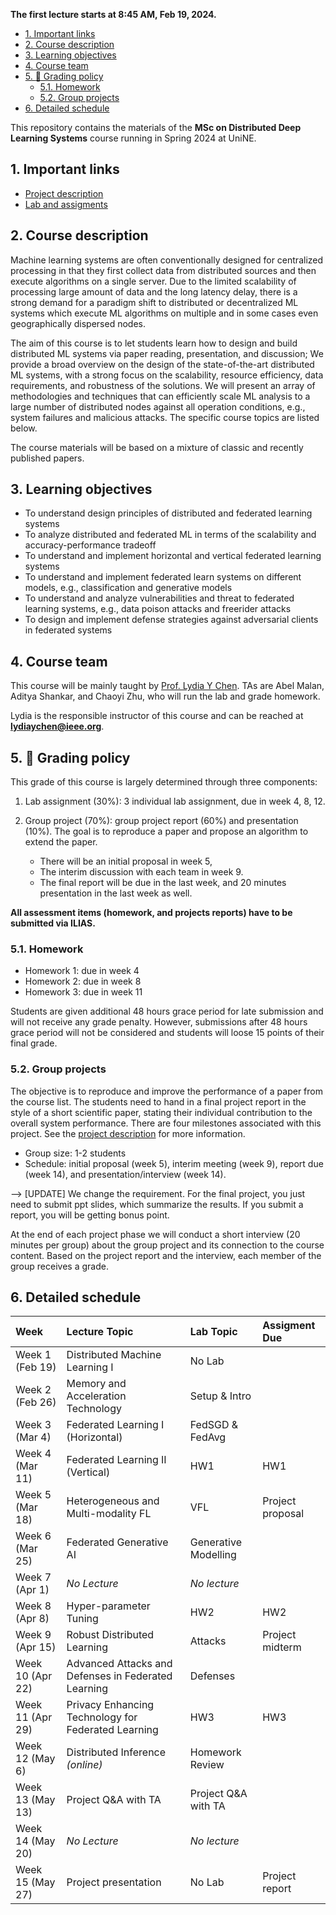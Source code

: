 
**The first lecture starts at 8:45 AM, Feb 19, 2024.**

- [1. Important links](#1-important-links)
- [2. Course description](#2-course-description)
- [3. Learning objectives](#3-learning-objectives)
- [4. Course team](#4-course-team)
- [5. :dart: Grading policy](#5-dart-grading-policy)
  - [5.1. Homework](#51-homework)
  - [5.2. Group projects](#52-group-projects)
- [6. Detailed schedule](#6-detailed-schedule)

This repository contains the materials of the **MSc on Distributed Deep Learning Systems** course running in Spring 2024 at UniNE.

##  1. Important links

- [Project description](project.md)
- [Lab and assigments](lab/README.md)

##  2. Course description

Machine learning systems are often conventionally designed for centralized processing in that they first collect data from distributed sources and then execute algorithms on a single server. Due to the limited scalability of processing large amount of data and the long latency delay, there is a strong demand for a paradigm shift to distributed or decentralized ML systems which execute ML algorithms on multiple and in some cases even geographically dispersed nodes.

The aim of this  course is to let students learn how to design and build distributed ML systems via paper reading, presentation, and discussion; We provide a broad overview on the design of the state-of-the-art distributed ML systems, with a strong focus on the scalability, resource efficiency, data requirements, and robustness of the solutions. We will present an array of methodologies and techniques that can efficiently scale ML analysis to a large number of distributed nodes against all operation conditions, e.g., system failures and malicious attacks. The specific course topics are listed below.

The course materials will be based on a mixture of classic and recently published papers.

##  3. Learning objectives
- To understand design principles of distributed and federated learning systems
- To analyze distributed and federated ML in terms of the scalability and accuracy-performance tradeoff
- To understand and implement horizontal and vertical federated learning systems
- To understand and implement federated learn systems on different  models, e.g., classification and generative models
- To understand and analyze vulnerabilities and threat to federated learning systems, e.g., data poison attacks and freerider attacks
- To design and implement defense strategies against adversarial clients in federated systems

##  4. Course team

This course will be mainly taught by [Prof. Lydia Y Chen](https://lydiaychen.github.io/).
TAs are Abel Malan, Aditya Shankar, and Chaoyi Zhu, who will run the lab and grade homework.

Lydia is the responsible instructor of this course and can be reached at **lydiaychen@ieee.org**.

##  5. :dart: Grading policy

This grade of this course is largely determined through three components:

1. Lab assignment (30%): 3 individual lab assignment, due in week 4, 8, 12.

2. Group project (70%): group project report (60%) and presentation (10%). The goal is to reproduce a paper and propose an algorithm to extend the paper.
   - There will be an initial proposal in week 5,
   - The interim discussion with each team in week 9.
   - The final report will be due in the last week, and 20 minutes presentation in the last week as well.

**All assessment items (homework, and projects reports) have to be submitted via ILIAS.**

###  5.1. Homework
- Homework 1: due in week 4
- Homework 2: due in week 8
- Homework 3: due in week 11

Students are given additional 48 hours grace period for late submission and will not receive any grade penalty. However, submissions after 48 hours grace period will not be considered and students will loose 15 points of their final grade.

###  5.2. Group projects

The objective is to reproduce and improve the performance of a paper from the course list. The students need to hand in a final project report in the style of a short scientific paper, stating their individual contribution to the overall system performance. There are four milestones associated with this project. See the [project description](project.md) for more information.

- Group size: 1-2 students
- Schedule: initial proposal (week 5), interim meeting (week 9), report due (week 14), and presentation/interview (week 14).

--> [UPDATE] We change the requirement. For the final project, you just need to submit ppt slides, which summarize the results. If you submit a report, you will be getting bonus point.

At the end of each project phase we will conduct a short interview (20 minutes per group) about the group project and its connection to the course content. Based on the project report and the interview, each member of the group receives a grade.

##  6. Detailed schedule

**Week**|**Lecture Topic**|**Lab Topic**|**Assigment Due**
:-----|:-----|:-----|:-----
Week 1 (Feb 19) | Distributed Machine Learning I | No Lab
Week 2 (Feb 26) | Memory and Acceleration Technology | Setup & Intro
Week 3 (Mar 4) | Federated Learning I (Horizontal) | FedSGD & FedAvg
Week 4 (Mar 11) | Federated Learning II (Vertical) | HW1 | HW1
Week 5 (Mar 18) | Heterogeneous and Multi-modality FL | VFL | Project proposal
Week 6 (Mar 25) | Federated Generative AI | Generative Modelling
Week 7 (Apr 1) | *No Lecture* | *No lecture* |
Week 8 (Apr 8) | Hyper-parameter Tuning  | HW2 | HW2
Week 9 (Apr 15) | Robust Distributed Learning | Attacks | Project midterm
Week 10 (Apr 22) | Advanced Attacks and Defenses in Federated Learning | Defenses
Week 11 (Apr 29) | Privacy Enhancing Technology for Federated Learning | HW3 | HW3
Week 12 (May 6) | Distributed Inference *(online)* | Homework Review
Week 13 (May 13) | Project Q&A with TA | Project Q&A with TA
Week 14 (May 20) | *No Lecture* | *No lecture* |
Week 15 (May 27) | Project presentation | No Lab | Project report
